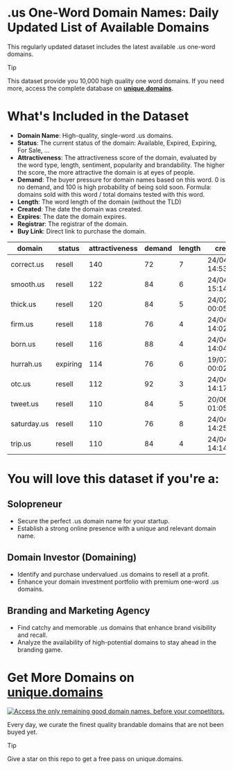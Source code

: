 
# .us One-Word Domain Names: Daily Updated List of Available Domains

This regularly updated dataset includes the latest available .us one-word domains.

> [!TIP]
> This dataset provide you 10,000 high quality one word domains.
> If you need more, access the complete database on **[unique.domains](https://unique.domains?utm_source=github&utm_medium=dataset&utm_campaign=.us&utm_content=description.top)**.

# What's Included in the Dataset

- **Domain Name**: High-quality, single-word .us domains.
- **Status**: The current status of the domain: Available, Expired, Expiring, For Sale, ...
- **Attractiveness**: The attractiveness score of the domain, evaluated by the word type, length, sentiment, popularity and brandability. The higher the score, the more attractive the domain is at eyes of people.
- **Demand**: The buyer pressure for domain names based on this word. 0 is no demand, and 100 is high probability of being sold soon. Formula: domains sold with this word / total domains tested with this word.
- **Length**: The word length of the domain (without the TLD)
- **Created**: The date the domain was created.
- **Expires**: The date the domain expires.
- **Registrar**: The registrar of the domain.
- **Buy Link**: Direct link to purchase the domain.

| domain      | status   | attractiveness | demand | length | created          | expires          | registrar               | sectors                                      |
| ----------- | -------- | -------------- | ------ | ------ | ---------------- | ---------------- | ----------------------- | -------------------------------------------- |
| correct.us  | resell   | 140            | 72     | 7      | 24/04/2002 14:53 | 23/04/2026 23:59 | Tucows Domains Inc.     | Business,Education,Technology                |
| smooth.us   | resell   | 122            | 84     | 6      | 24/04/2002 15:14 | 23/04/2026 23:59 | GoDaddy.com, LLC        | Fashion,Food and Beverage,Health and Fitness |
| thick.us    | resell   | 120            | 84     | 5      | 24/02/2018 00:05 | 24/02/2026 00:05 | GoDaddy.com, LLC        | Fashion,Food and Beverage,Media              |
| firm.us     | resell   | 118            | 76     | 4      | 24/04/2002 14:02 | 23/04/2026 23:59 | GoDaddy.com, LLC        | Business,Finance,Law                         |
| born.us     | resell   | 116            | 88     | 4      | 24/04/2002 14:04 | 23/04/2026 23:59 | InternetX GmbH          | Business,General,Humanities,Media            |
| hurrah.us   | expiring | 114            | 76     | 6      | 19/07/2021 00:02 | 19/07/2025 00:02 | Dynadot Inc             | Entertainment,Media,Sports                   |
| otc.us      | resell   | 112            | 92     | 3      | 24/04/2002 14:17 | 23/04/2026 23:59 | Porkbun                 | Finance,Pharmaceuticals,Retail               |
| tweet.us    | resell   | 110            | 84     | 5      | 20/06/2005 01:05 | 19/06/2026 23:59 | NameCheap, Inc.         | Entertainment,Media,Technology               |
| saturday.us | resell   | 110            | 76     | 8      | 24/04/2002 14:25 | 23/04/2026 23:59 | GoDaddy.com, LLC        | Entertainment                                |
| trip.us     | resell   | 110            | 84     | 4      | 24/04/2002 14:14 | 23/04/2026 23:59 | Wild West Domains, Inc. | Entertainment,Media,Travel                   |

# You will love this dataset if you're a:

## Solopreneur

- Secure the perfect .us domain name for your startup.
- Establish a strong online presence with a unique and relevant domain name.

## Domain Investor (Domaining)

- Identify and purchase undervalued .us domains to resell at a profit.
- Enhance your domain investment portfolio with premium one-word .us domains.

## Branding and Marketing Agency

- Find catchy and memorable .us domains that enhance brand visibility and recall.
- Analyze the availability of high-potential domains to stay ahead in the branding game.

# Get More Domains on [unique.domains](https://unique.domains?utm_source=github&utm_medium=dataset&utm_campaign=.us&utm_content=description.bottom)

[![Access the only remaining good domain names, before your competitors.](https://github.us/UniqueDomains/us-oneword-domains/blob/main/unique.domains.jpg?raw=true)](https://unique.domains?utm_source=github&utm_medium=dataset&utm_campaign=.us&utm_content=description.image)

Every day, we curate the finest quality brandable domains that are not been buyed yet.

> [!TIP]
> Give a star on this repo to get a free pass on unique.domains.
        